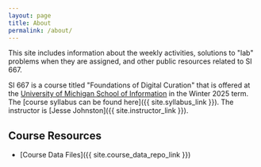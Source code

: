 ```yaml
---
layout: page
title: About
permalink: /about/
---
```


This site includes information about the weekly activities,
solutions to "lab" problems when they are assigned,
and other public resources related to SI 667.

SI 667 is a course titled "Foundations of Digital Curation"
that is offered at the [University of Michigan School of Information](https://www.si.umich.edu/)
in the Winter 2025 term.
The [course syllabus can be found here]({{ site.syllabus_link }}).
The instructor is [Jesse Johnston]({{ site.instructor_link }}).

## Course Resources

* [Course Data Files]({{ site.course_data_repo_link }})
